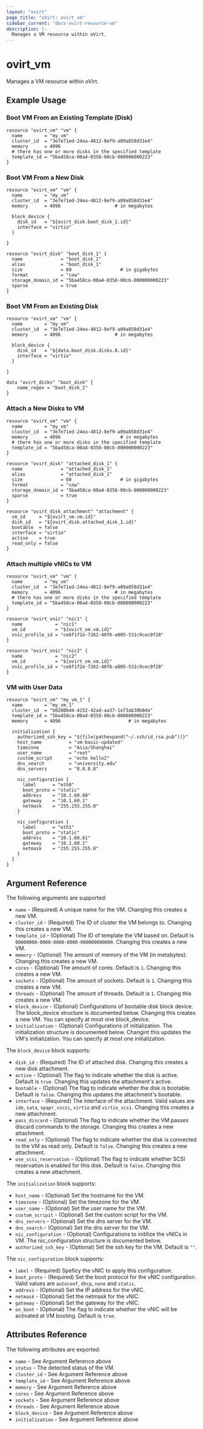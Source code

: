 ```yaml
---
layout: "ovirt"
page_title: "oVirt: ovirt_vm"
sidebar_current: "docs-ovirt-resource-vm"
description: |-
  Manages a VM resource within oVirt.
---
```


# ovirt\_vm

Manages a VM resource within oVirt.

## Example Usage

### Boot VM From an Existing Template (Disk)

```hcl
resource "ovirt_vm" "vm" {
  name        = "my_vm"
  cluster_id  = "3e7e71ed-24ea-4812-8ef9-a09a858d31e4"
  memory      = 4096
  # there has one or more disks in the specified template
  template_id = "5ba458ca-00a4-0358-00cb-000000000223"
}
```

### Boot VM From a New Disk

```hcl
resource "ovirt_vm" "vm" {
  name        = "my_vm"
  cluster_id  = "3e7e71ed-24ea-4812-8ef9-a09a858d31e4"
  memory      = 4096                    # in megabytes

  block_device {
    disk_id   = "${ovirt_disk.boot_disk_1.id}"
    interface = "virtio"
  }

}

resource "ovirt_disk" "boot_disk_1" {
  name              = "boot_disk_1"
  alias             = "boot_disk_1"
  size              = 60                  # in gigabytes
  format            = "cow"
  storage_domain_id = "5ba458ca-00a4-0358-00cb-000000000223"
  sparse            = true
}
```

### Boot VM From an Existing Disk

```hcl
resource "ovirt_vm" "vm" {
  name        = "my_vm"
  cluster_id  = "3e7e71ed-24ea-4812-8ef9-a09a858d31e4"
  memory      = 4096                    # in megabytes

  block_device {
    disk_id   = "${data.boot_disk.disks.0.id}"
    interface = "virtio"
  }

}

data "ovirt_disks" "boot_disk" {
    name_regex = "boot_disk_1"
}
```

### Attach a New Disks to VM

```hcl
resource "ovirt_vm" "vm" {
  name        = "my_vm"
  cluster_id  = "3e7e71ed-24ea-4812-8ef9-a09a858d31e4"
  memory      = 4096                      # in megabytes
  # there has one or more disks in the specified template
  template_id = "5ba458ca-00a4-0358-00cb-000000000223"
}

resource "ovirt_disk" "attached_disk_1" {
  name              = "attached_disk_1"
  alias             = "attached_disk_1"
  size              = 60                  # in gigabytes
  format            = "cow"
  storage_domain_id = "5ba458ca-00a4-0358-00cb-000000000223"
  sparse            = true
}

resource "ovirt_disk_attachment" "attachment" {
  vm_id     = "${ovirt_vm.vm.id}"
  disk_id   = "${ovirt_disk.attached_disk_1.id}"
  bootable  = false
  interface = "virtio"
  active    = true
  read_only = false
}
```

### Attach multiple vNICs to VM

```hcl
resource "ovirt_vm" "vm" {
  name        = "my_vm"
  cluster_id  = "3e7e71ed-24ea-4812-8ef9-a09a858d31e4"
  memory      = 4096                    # in megabytes
  # there has one or more disks in the specified template
  template_id = "5ba458ca-00a4-0358-00cb-000000000223"
}

resource "ovirt_vnic" "nic1" {
  name            = "nic1"
  vm_id           = "${ovirt_vm.vm.id}"
  vnic_profile_id = "ce6f1f2e-7262-40f6-a005-531c9cec0f28"
}

resource "ovirt_vnic" "nic2" {
  name            = "nic2"
  vm_id           = "${ovirt_vm.vm.id}"
  vnic_profile_id = "ce6f1f2e-7262-40f6-a005-531c9cec0f28"
}
```

### VM with User Data

```hcl
resource "ovirt_vm" "my_vm_1" {
  name        = "my_vm_1"
  cluster_id  = "b0280bd4-4152-42ad-aa37-1e73ab30b0da"
  template_id = "5ba458ca-00a4-0358-00cb-000000000223"
  memory      = 4096                         # in megabytes

  initialization {
    authorized_ssh_key = "${file(pathexpand("~/.ssh/id_rsa.pub"))}"
	host_name          = "vm-basic-updated"
	timezone           = "Asia/Shanghai"
	user_name          = "root"
	custom_script      = "echo hello2"
	dns_search         = "university.edu"
	dns_servers        = "8.8.8.8"

    nic_configuration {
      label      = "eth0"
      boot_proto = "static"
      address    = "10.1.60.60"
      gateway    = "10.1.60.1"
      netmask    = "255.255.255.0"
    }

    nic_configuration {
      label      = "eth1"
      boot_proto = "static"
      address    = "10.1.60.61"
      gateway    = "10.1.60.1"
      netmask    = "255.255.255.0"
    }
  }
}
```

## Argument Reference

The following arguments are supported:

* `name` - (Required) A unique name for the VM. Changing this creates a new VM.
* `cluster_id` - (Required) The ID of cluster the VM belongs to. Changing this creates a new VM.
* `template_id` - (Optional) The ID of template the VM based on. Default is `00000000-0000-0000-0000-000000000000`. Changing this creates a new VM.
* `memory` - (Optional) The amount of memory of the VM (in metabytes). Changing this creates a new VM.
* `cores` - (Optional) The amount of cores. Default is `1`. Changing this creates a new VM.
* `sockets` - (Optional) The amount of sockets. Default is `1`. Changing this creates a new VM.
* `threads` - (Optional) The amount of threads. Default is `1`. Changing this creates a new VM.
* `block_device` - (Optional) Configurations of bootable disk block device. The block_device structure is documented below. Changing this creates a new VM. You can specify at most one block_device.
* `initialization` - (Optional) Configurations of initialization. The initialization structure is documented below. Changint this updates the VM's initialization. You can specify at most one initialization.

The `block_device` block supports:

* `disk_id` - (Required) The ID of attached disk. Changing this creates a new disk attachment.
* `active` - (Optional) The flag to indicate whether the disk is active. Default is `true`. Changing this updates the attachment's active.
* `bootable` - (Optional) The flag to indicate whether the disk is bootable. Default is `false`. Changing this updates the attachment's bootable.
* `interface` - (Required) The interface of the attachment. Valid values are `ide`, `sata`, `spapr_vscsi`, `virtio` and `virtio_scsi`. Changing this creates a new attachment.
* `pass_discard` - (Optional) The flag to indicate whether the VM passes discard commands to the storage. Changing this creates a new attachment.
* `read_only` - (Optional) The flag to indicate whether the disk is connected to the VM as read only. Default is `false`. Changing this creates a new attachment.
* `use_scsi_reservation` - (Optional) The flag to indicate whether SCSI reservation is enabled for this disk. Default is `false`. Changing this creates a new attachment.

The `initialization` block supports:

* `host_name` - (Optional) Set the hostname for the VM.
* `timezone` - (Optional) Set the timezone for the VM.
* `user_name` - (Optional) Set the user name for the VM.
* `custom_scripit` - (Optional) Set the custom script for the VM.
* `dns_servers` - (Optional) Set the dns server for the VM.
* `dns_search` - (Optional) Set the dns server for the VM.
* `nic_configuration` - (Optional) Configurations to initilize the vNICs in VM. The nic_configuration structure is documented below. 
* `authorized_ssh_key` - (Optional) Set the ssh key for the VM. Default is `""`.

The `nic_configuration` block supports:

* `label` - (Required) Speficy the vNIC to apply this configuration.
* `boot_proto` - (Required) Set the boot protocol for the vNIC configuration. Valid values are `autoconf`, `dhcp`, `none` and `static`.
* `address` - (Optional) Set the IP address for the vNIC.
* `netmask` - (Optional) Set the netmask for the vNIC.
* `gateway` - (Optional) Set the gateway for the vNIC.
* `on_boot` - (Optional) The flag to indicate whether the vNIC will be activated at VM booting. Default is `true`.

## Attributes Reference

The following attributes are exported:

* `name` - See Argument Reference above
* `status` - The detected status of the VM.
* `cluster_id` - See Argument Reference above
* `template_id` - See Argument Reference above
* `memory` - See Argument Reference above
* `cores` - See Argument Reference above
* `sockets` - See Argument Reference above
* `threads` - See Argument Reference above
* `block_device` - See Argument Reference above
* `initialization` - See Argument Reference above